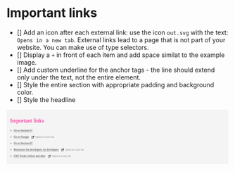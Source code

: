 # Important links

- [] Add an icon after each external link: use the icon `out.svg` with the text: `Opens in a new tab`. External links lead to a page that is not part of your website. You can make use of type selectors.
- [] Display a `+` in front of each item and add space similat to the example image.
- [] Add custom underline for the anchor tags - the line should extend only under the text, not the entire element.
- [] Style the entire section with appropriate padding and background color.
- [] Style the headline

![Example](example.png)